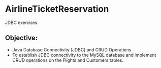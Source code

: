 # AirlineTicketReservation
JDBC exercises

## Objective: 
* Java Database Connectivity (JDBC) and CRUD Operations
* To establish JDBC connectivity to the MySQL database and implement CRUD operations on the Flights and Customers tables.
